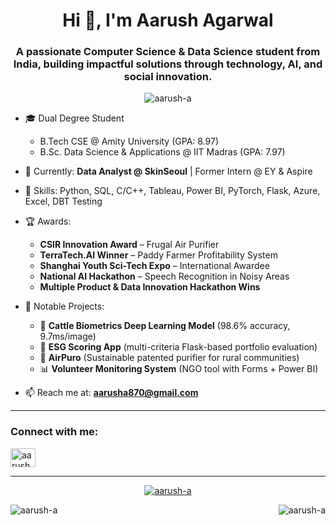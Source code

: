 <h1 align="center">Hi 👋, I'm Aarush Agarwal</h1>
<h3 align="center">A passionate Computer Science & Data Science student from India, building impactful solutions through technology, AI, and social innovation.</h3>

<p align="center">
  <img src="https://komarev.com/ghpvc/?username=aarush-a&label=Profile%20views&color=0e75b6&style=flat" alt="aarush-a" />
</p>

- 🎓 Dual Degree Student  
  - B.Tech CSE @ Amity University (GPA: 8.97)  
  - B.Sc. Data Science & Applications @ IIT Madras (GPA: 7.97)

- 💼 Currently: **Data Analyst @ SkinSeoul** | Former Intern @ EY & Aspire

- 🧠 Skills: Python, SQL, C/C++, Tableau, Power BI, PyTorch, Flask, Azure, Excel, DBT Testing

- 🏆 Awards:  
  - **CSIR Innovation Award** – Frugal Air Purifier  
  - **TerraTech.AI Winner** – Paddy Farmer Profitability System  
  - **Shanghai Youth Sci-Tech Expo** – International Awardee  
  - **National AI Hackathon** – Speech Recognition in Noisy Areas  
  - **Multiple Product & Data Innovation Hackathon Wins**

- 🚀 Notable Projects:  
  - 🐄 **Cattle Biometrics Deep Learning Model** (98.6% accuracy, 9.7ms/image)  
  - 🌱 **ESG Scoring App** (multi-criteria Flask-based portfolio evaluation)  
  - 💨 **AirPuro** (Sustainable patented purifier for rural communities)  
  - 📊 **Volunteer Monitoring System** (NGO tool with Forms + Power BI)

- 📫 Reach me at: **aarusha870@gmail.com**

---

<h3 align="left">Connect with me:</h3>
<p align="left">
  <a href="https://linkedin.com/in/aarushagarwal" target="blank">
    <img align="center" src="https://raw.githubusercontent.com/rahuldkjain/github-profile-readme-generator/master/src/images/icons/Social/linked-in-alt.svg" alt="aarushagarwal" height="30" width="40" />
  </a>
</p>

---

<p align="center">
  <a href="https://github.com/ryo-ma/github-profile-trophy">
    <img src="https://github-profile-trophy.vercel.app/?username=aarush-a&theme=radical" alt="aarush-a" />
  </a>
</p>

<p>
  <img align="left" src="https://github-readme-stats.vercel.app/api/top-langs/?username=aarush-a&layout=compact&theme=radical" alt="aarush-a" />
</p>

<p>
  &nbsp;<img align="right" src="https://github-readme-stats.vercel.app/api?username=aarush-a&show_icons=true&theme=radical" alt="aarush-a" />
</p>

